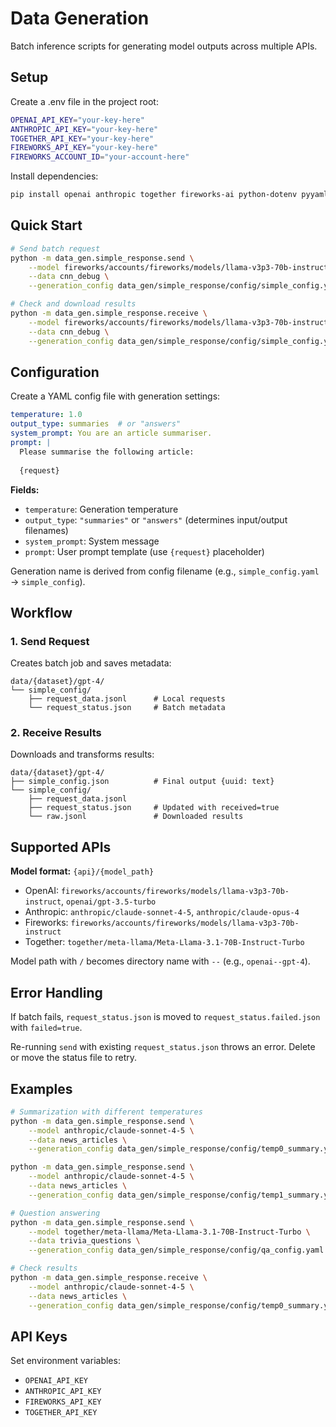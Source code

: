 # Data Generation

Batch inference scripts for generating model outputs across multiple APIs.

## Setup

Create a .env file in the project root:

```bash
OPENAI_API_KEY="your-key-here"
ANTHROPIC_API_KEY="your-key-here"
TOGETHER_API_KEY="your-key-here"
FIREWORKS_API_KEY="your-key-here"
FIREWORKS_ACCOUNT_ID="your-account-here"
```

Install dependencies:
```bash
pip install openai anthropic together fireworks-ai python-dotenv pyyaml requests
```


## Quick Start

```bash
# Send batch request
python -m data_gen.simple_response.send \
    --model fireworks/accounts/fireworks/models/llama-v3p3-70b-instruct \
    --data cnn_debug \
    --generation_config data_gen/simple_response/config/simple_config.yaml

# Check and download results
python -m data_gen.simple_response.receive \
    --model fireworks/accounts/fireworks/models/llama-v3p3-70b-instruct \
    --data cnn_debug \
    --generation_config data_gen/simple_response/config/simple_config.yaml
```

## Configuration

Create a YAML config file with generation settings:

```yaml
temperature: 1.0
output_type: summaries  # or "answers"
system_prompt: You are an article summariser.
prompt: |
  Please summarise the following article:
  
  {request}
```

**Fields:**
- `temperature`: Generation temperature
- `output_type`: `"summaries"` or `"answers"` (determines input/output filenames)
- `system_prompt`: System message
- `prompt`: User prompt template (use `{request}` placeholder)

Generation name is derived from config filename (e.g., `simple_config.yaml` → `simple_config`).

## Workflow

### 1. Send Request
Creates batch job and saves metadata:

```
data/{dataset}/gpt-4/
└── simple_config/
    ├── request_data.jsonl      # Local requests
    └── request_status.json     # Batch metadata
```

### 2. Receive Results
Downloads and transforms results:

```
data/{dataset}/gpt-4/
├── simple_config.json          # Final output {uuid: text}
└── simple_config/
    ├── request_data.jsonl
    ├── request_status.json     # Updated with received=true
    └── raw.jsonl               # Downloaded results
```

## Supported APIs

**Model format:** `{api}/{model_path}`

- OpenAI: `fireworks/accounts/fireworks/models/llama-v3p3-70b-instruct`, `openai/gpt-3.5-turbo`
- Anthropic: `anthropic/claude-sonnet-4-5`, `anthropic/claude-opus-4`
- Fireworks: `fireworks/accounts/fireworks/models/llama-v3p3-70b-instruct`
- Together: `together/meta-llama/Meta-Llama-3.1-70B-Instruct-Turbo`

Model path with `/` becomes directory name with `--` (e.g., `openai--gpt-4`).

## Error Handling

If batch fails, `request_status.json` is moved to `request_status.failed.json` with `failed=true`.

Re-running `send` with existing `request_status.json` throws an error. Delete or move the status file to retry.

## Examples

```bash
# Summarization with different temperatures
python -m data_gen.simple_response.send \
    --model anthropic/claude-sonnet-4-5 \
    --data news_articles \
    --generation_config data_gen/simple_response/config/temp0_summary.yaml

python -m data_gen.simple_response.send \
    --model anthropic/claude-sonnet-4-5 \
    --data news_articles \
    --generation_config data_gen/simple_response/config/temp1_summary.yaml

# Question answering
python -m data_gen.simple_response.send \
    --model together/meta-llama/Meta-Llama-3.1-70B-Instruct-Turbo \
    --data trivia_questions \
    --generation_config data_gen/simple_response/config/qa_config.yaml

# Check results
python -m data_gen.simple_response.receive \
    --model anthropic/claude-sonnet-4-5 \
    --data news_articles \
    --generation_config data_gen/simple_response/config/temp0_summary.yaml
```

## API Keys

Set environment variables:
- `OPENAI_API_KEY`
- `ANTHROPIC_API_KEY`
- `FIREWORKS_API_KEY`
- `TOGETHER_API_KEY`